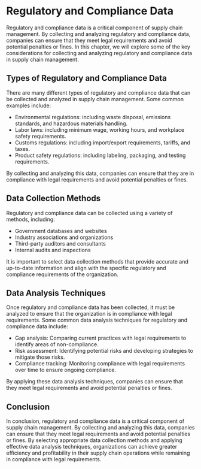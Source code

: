 Regulatory and Compliance Data
=================================================================================================

Regulatory and compliance data is a critical component of supply chain management. By collecting and analyzing regulatory and compliance data, companies can ensure that they meet legal requirements and avoid potential penalties or fines. In this chapter, we will explore some of the key considerations for collecting and analyzing regulatory and compliance data in supply chain management.

Types of Regulatory and Compliance Data
---------------------------------------

There are many different types of regulatory and compliance data that can be collected and analyzed in supply chain management. Some common examples include:

* Environmental regulations: including waste disposal, emissions standards, and hazardous materials handling.
* Labor laws: including minimum wage, working hours, and workplace safety requirements.
* Customs regulations: including import/export requirements, tariffs, and taxes.
* Product safety regulations: including labeling, packaging, and testing requirements.

By collecting and analyzing this data, companies can ensure that they are in compliance with legal requirements and avoid potential penalties or fines.

Data Collection Methods
-----------------------

Regulatory and compliance data can be collected using a variety of methods, including:

* Government databases and websites
* Industry associations and organizations
* Third-party auditors and consultants
* Internal audits and inspections

It is important to select data collection methods that provide accurate and up-to-date information and align with the specific regulatory and compliance requirements of the organization.

Data Analysis Techniques
------------------------

Once regulatory and compliance data has been collected, it must be analyzed to ensure that the organization is in compliance with legal requirements. Some common data analysis techniques for regulatory and compliance data include:

* Gap analysis: Comparing current practices with legal requirements to identify areas of non-compliance.
* Risk assessment: Identifying potential risks and developing strategies to mitigate those risks.
* Compliance tracking: Monitoring compliance with legal requirements over time to ensure ongoing compliance.

By applying these data analysis techniques, companies can ensure that they meet legal requirements and avoid potential penalties or fines.

Conclusion
----------

In conclusion, regulatory and compliance data is a critical component of supply chain management. By collecting and analyzing this data, companies can ensure that they meet legal requirements and avoid potential penalties or fines. By selecting appropriate data collection methods and applying effective data analysis techniques, organizations can achieve greater efficiency and profitability in their supply chain operations while remaining in compliance with legal requirements.
